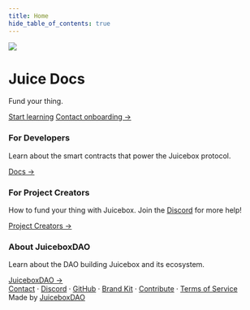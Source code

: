 ```yaml
---
title: Home
hide_table_of_contents: true
---
```


<div class="hero hero--secondary" >
  <div class="container">
    <div class="row" style={{maxWidth: "800px", margin: "auto"}}>
      <div class="col col--5">
        <img src="/img/site/banny.png" className="hero-img"/>
      </div>
      <div class="col col--7">
        <h1 style={{fontSize: "3.7rem", color: "var(--ifm-heading-color)"}}>Juice Docs</h1>
        <p style={{fontSize: "2rem"}}>Fund your thing.</p>
        <a class="button button--primary" href="/user/" style={{marginBottom: "5px"}}>Start learning</a>
        <a class="button button--link" href="https://juicebox.money/contact" style={{marginBottom: "5px"}}>Contact onboarding →</a>
      </div>
    </div>
  </div>
</div>

<style>{`
  .hero-img{
    max-height: 250px;
  }
  @media screen and (max-width: 997px) {
    .hero-img{
      display: none;
    }
  }

  h3 {
	color: var(--ifm-font-color-base)
  }
`}</style>

<div class="container" style={{marginTop: "30px"}}>
  <div class="row">
    <div class="col col--4">
      <div class="card" style={{marginBottom: "30px"}}>
        <div class="card__header">
          <h3>For Developers</h3>
        </div>
        <div class="card__body">
          <p>
            Learn about the smart contracts that power the Juicebox protocol.
          </p>
        </div>
        <div class="card__footer">
          <a class="button button--primary button--block" href="/dev">Docs →</a>
        </div>
      </div>
    </div>
    <div class="col col--4">
      <div class="card" style={{marginBottom: "30px"}}>
        <div class="card__header">
          <h3>For Project Creators</h3>
        </div>
        <div class="card__body">
          <p>
            How to fund your thing with Juicebox. Join 
            the <a href="https://discord.gg/juicebox">Discord</a> for more help!
          </p>
        </div>
        <div class="card__footer">
          <a class="button button--primary button--block" href="/user">Project Creators →</a>
        </div>
      </div>
    </div>
    <div class="col col--4">
      <div class="card" style={{marginBottom: "30px"}}>
        <div class="card__header">
          <h3>About JuiceboxDAO</h3>
        </div>
        <div class="card__body">
          <p>
            Learn about the DAO building
            Juicebox and its ecosystem.
          </p>
        </div>
        <div class="card__footer">
          <a class="button button--primary button--block" href="/dao">JuiceboxDAO →</a>
        </div>
      </div>
    </div>
  </div>
</div>

<footer class="footer">
  <div class="container container--fluid">
    <div class="footer__links">
      <a class="footer__link-item" href="https://juicebox.money/contact">Contact</a>
      <span class="footer__link-separator">&middot;</span>
      <a class="footer__link-item" href="https://discord.gg/juicebox">Discord</a>
      <span class="footer__link-separator">&middot;</span>
      <a class="footer__link-item" href="https://github.com/jbx-protocol">GitHub</a>
      <span class="footer__link-separator">&middot;</span>
      <a class="footer__link-item" href="/user/brand-kit/">Brand Kit</a>
      <span class="footer__link-separator">&middot;</span>
      <a class="footer__link-item" href="/dao/contribute/">Contribute</a>
      <span class="footer__link-separator">&middot;</span>
      <a class="footer__link-item" href="/tos/">Terms of Service</a>
    </div>
    <div>Made by <a href="https://juicebox.money/p/juicebox">JuiceboxDAO</a></div>
  </div>
</footer>
